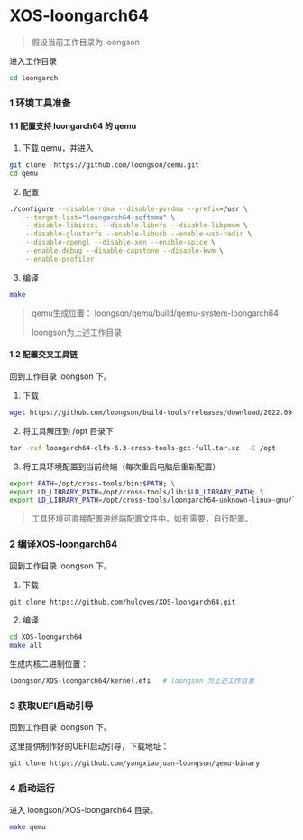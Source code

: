 # XOS-loongarch64
> 假设当前工作目录为 loongson

进入工作目录

```bash 
cd loongarch
```

### 1 环境工具准备

#### 1.1 配置支持 loongarch64 的 qemu

1. 下载 qemu，并进入

```bash
git clone  https://github.com/loongson/qemu.git
cd qemu
```

2. 配置

```bash
./configure --disable-rdma --disable-pvrdma --prefix=/usr \
	--target-list="loongarch64-softmmu" \
	--disable-libiscsi --disable-libnfs --disable-libpmem \
	--disable-glusterfs --enable-libusb --enable-usb-redir \
	--disable-opengl --disable-xen --enable-spice \
	--enable-debug --disable-capstone --disable-kvm \
	--enable-profiler
```

3. 编译

```bash
make
```

> qemu生成位置： loongson/qemu/build/qemu-system-loongarch64
>
> loongson为上述工作目录

#### 1.2 配置交叉工具链

回到工作目录 loongson 下。

1. 下载

```bash
wget https://github.com/loongson/build-tools/releases/download/2022.09.06/loongarch64-clfs-6.3-cross-tools-gcc-full.tar.xz
```

2. 将工具解压到 /opt 目录下

```bash
tar -vxf loongarch64-clfs-6.3-cross-tools-gcc-full.tar.xz  -C /opt
```

3. 将工具环境配置到当前终端（每次重启电脑后重新配置）

```bash
export PATH=/opt/cross-tools/bin:$PATH; \
export LD_LIBRARY_PATH=/opt/cross-tools/lib:$LD_LIBRARY_PATH; \
export LD_LIBRARY_PATH=/opt/cross-tools/loongarch64-unknown-linux-gnu/lib/:$LD_LIBRARY_PATH
```

> 工具环境可直接配置进终端配置文件中。如有需要，自行配置。

### 2 编译XOS-loongarch64

回到工作目录 loongson 下。

1. 下载

```bash
git clone https://github.com/huloves/XOS-loongarch64.git
```

2. 编译

```bash
cd XOS-loongarch64
make all
```

生成内核二进制位置：

```bash
loongson/XOS-loongarch64/kernel.efi   # loongson 为上述工作目录
```

### 3 获取UEFI启动引导

回到工作目录 loongson 下。

这里提供制作好的UEFI启动引导，下载地址：

```bash
git clone https://github.com/yangxiaojuan-loongson/qemu-binary
```

### 4 启动运行

进入 loongson/XOS-loongarch64 目录。

```bash
make qemu
```
